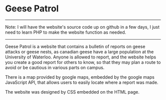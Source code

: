 # Geese Patrol
--------------

Note: I will have the website's source code up on github in a few days, I just need to learn PHP to make the website function as needed.

--------------

Geese Patrol is a website that contains a bulletin of reports on geese attacks or geese nests, as canadian geese have a large population at the University of Waterloo. Anyone is allowed to report, and the website helps you create a good report for others to know, so that they may plan a route to avoid or be cautious in various parts on campus.

There is a map provided by google maps, embedded by the google maps JavaScript API, that allows users to easily locate where a report was made.

The website was designed by CSS embedded on the HTML page.
